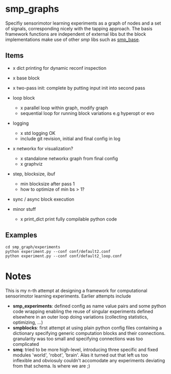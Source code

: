 

# smp\_graphs

Specifiy sensorimotor learning experiments as a graph of nodes and a
set of signals, corresponding nicely with the tapping approach. The
basis framework functions are independent of external libs but the
block implementations make use of other *smp* libs such as [smp\_base](https://github.com/x75/smp_base).


## Items

-   x dict printing for dynamic reconf inspection

-   x base block

-   x two-pass init: complete by putting input init into second pass

-   loop block
    -   x parallel loop within graph, modify graph
    -   sequential loop for running block variations e.g hyperopt or evo

-   logging
    -   x std logging OK
    -   include git revision, initial and final config in log

-   x networkx for visualization?
    -   x standalone networkx graph from final config
    -   x graphviz

-   step, blocksize, ibuf
    -   min blocksize after pass 1
    -   how to optimize of min bs > 1?

-   sync / async block execution

-   minor stuff
    -   x print\_dict print fully compilable python code


## Examples

    cd smp_graph/experiments
    python experiment.py --conf conf/default2.conf
    python experiment.py --conf conf/default2_loop.conf


# Notes

This is my n-th attempt at designing a framework for computational
sensorimotor learning experiments. Earlier attempts include

-   **smp\_experiments**: defined config as name value pairs and some
    python code wrapping enabling the reuse of singular experiments
    defined elsewhere in an outer loop doing variations (collecting
    statistics, optimizing, &#x2026;)
-   **smpblocks**: first attempt at using plain python config files
    containing a dictionary specifying generic computation blocks and
    their connections. granularity was too small and specifying
    connections was too complicated
-   **smq**: tried to be more high-level, introducing three specific and
    fixed modules 'world', 'robot', 'brain'. Alas it turned out that
    left us too inflexible and obviosuly couldn't accomodate any
    experiments deviating from that schema. Is where we are ;)

